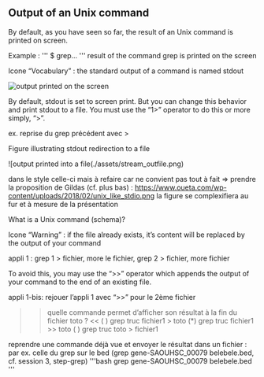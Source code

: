 ## Output of an Unix command

By default, as you have seen so far, the result of an Unix command is printed on screen.

Example :
'''
$ grep...
'''
result of the command grep is printed on the screen

Icone “Vocabulary” : the standard output of a command is named stdout

![output printed on the screen](./assets/stream_out.png)

By default, stdout is set to screen print. But you can change this behavior and print stdout to a file. 
You must use the “1>” operator to do this or more simply, “>”.

ex. reprise du grep précédent avec >

Figure illustrating stdout redirection to a file

![output printed into a file(./assets/stream_outfile.png)

dans le style celle-ci mais à refaire car ne convient pas tout à fait => prendre la proposition de Gildas (cf. plus bas) : https://www.oueta.com/wp-content/uploads/2018/02/unix_like_stdio.png
la figure se complexifiera au fur et à mesure de la présentation

What is a Unix command (schema)?

Icone “Warning” : if the file already exists, it’s content will be replaced by the output of your command

appli 1 : grep 1 > fichier, more le fichier, grep 2 > fichier, more fichier

To avoid this, you may use the “>>” operator which appends the output of your command to the end of an existing file.

appli 1-bis: rejouer l’appli 1 avec “>>” pour le 2ème fichier

>> quelle commande permet d’afficher son résultat à la fin du fichier toto ? <<
( ) grep truc fichier1 > toto
(*) grep truc fichier1 >> toto
( ) grep truc toto > fichier1

reprendre une commande déjà vue et envoyer le résultat dans un fichier : 
par ex. celle du grep sur le bed (grep gene-SAOUHSC_00079 belebele.bed, cf. session 3, step-grep)
'''bash
grep gene-SAOUHSC_00079 belebele.bed
'''
